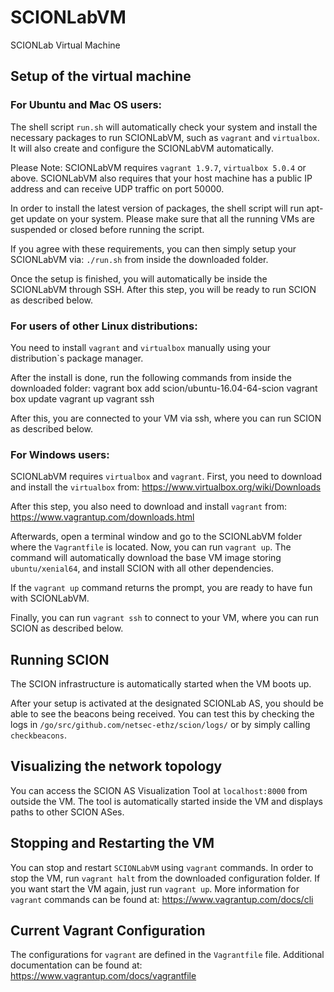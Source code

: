# SCIONLabVM
SCIONLab Virtual Machine


## Setup of the virtual machine

### For Ubuntu and Mac OS users:

The shell script `run.sh` will automatically check your system and install
the necessary packages to run SCIONLabVM, such as `vagrant` and `virtualbox`.
It will also create and configure the SCIONLabVM automatically.

Please Note: SCIONLabVM requires `vagrant 1.9.7`, `virtualbox 5.0.4` or above.
SCIONLabVM also requires that your host machine has a public IP address and
can receive UDP traffic on port 50000.

In order to install the latest version of packages, the shell script will run
apt-get update on your system. Please make sure that all the running VMs are
suspended or closed before running the script.

If you agree with these requirements, you can then simply setup your SCIONLabVM via:
`./run.sh` from inside the downloaded folder.

Once the setup is finished, you will automatically be inside the SCIONLabVM
through SSH. After this step, you will be ready to run SCION as described below.


### For users of other Linux distributions:

You need to install `vagrant` and `virtualbox` manually using your distribution`s package manager.

After the install is done, run the following commands from inside the downloaded folder:
    vagrant box add scion/ubuntu-16.04-64-scion
    vagrant box update
    vagrant up
    vagrant ssh

After this, you are connected to your VM via ssh, where you can run SCION as described below.


### For Windows users:

SCIONLabVM requires `virtualbox` and `vagrant`.
First, you need to download and install the `virtualbox` from:
https://www.virtualbox.org/wiki/Downloads

After this step, you also need to download and install `vagrant` from:
https://www.vagrantup.com/downloads.html

Afterwards, open a terminal window and go to the SCIONLabVM folder where the
`Vagrantfile` is located. Now, you can run `vagrant up`. The command will
automatically download the base VM image storing `ubuntu/xenial64`, and
install SCION with all other dependencies.

If the `vagrant up` command returns the prompt, you are ready to have fun
with SCIONLabVM.

Finally, you can run `vagrant ssh` to connect to your VM, where you can run SCION as described below.


## Running SCION

The SCION infrastructure is automatically started when the VM boots up.

After your setup is activated at the designated SCIONLab AS, you should be able to see the beacons
being received.
You can test this by checking the logs in `/go/src/github.com/netsec-ethz/scion/logs/` or by simply
calling `checkbeacons`.


## Visualizing the network topology

You can access the SCION AS Visualization Tool at `localhost:8000` from outside the VM.
The tool is automatically started inside the VM and displays paths to other SCION ASes.


## Stopping and Restarting the VM

You can stop and restart `SCIONLabVM` using `vagrant` commands.
In order to stop the VM, run `vagrant halt` from the downloaded configuration folder.
If you want start the VM again, just run `vagrant up`.
More information for `vagrant` commands can be found at:
https://www.vagrantup.com/docs/cli


## Current Vagrant Configuration

The configurations for `vagrant` are defined in the `Vagrantfile` file.
Additional documentation can be found at:
https://www.vagrantup.com/docs/vagrantfile
